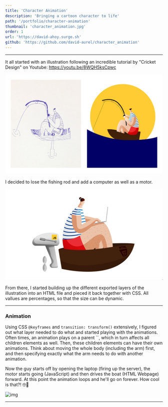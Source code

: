 ```yaml
---
title: 'Character Animation'
description: 'Bringing a cartoon character to life'
path: '/portfolio/character-animation'
thumbnail: 'character_animation.jpg'
order: 1
url: 'https://david-ahoy.surge.sh'
github: 'https://github.com/david-aurel/character_animation'
---
```


------

It all started with an illustration following an incredible tutorial by "Cricket Design" on Youtube: https://youtu.be/8WQH5ksCpwc

![img](./man_v1_group.jpg)

I decided to lose the fishing rod and add a computer as well as a motor.

![img](./man_v2.png)

From there, I started building up the different exported layers of the illustration into an HTML file and pieced it back together with CSS. All vallues are percentages, so that the size can be dynamic.

------

### Animation

Using CSS `@keyframes` and `transition: transform()` extensively, I figured out what layer needed to do what and started playing with the animations. Often times, an animation plays on a parent ``, which in turn affects all children elements as well. Then, these children elements can have their own animations. Think about moving the whole body (including the arm) first, and then specifying exactly what the arm needs to do with another animation.

Now the guy starts off by opening the laptop (firing up the server), the motor starts going (JavaScript) and then drives the boat (HTML Webpage) forward. At this point the animation loops and he'll go on forever. How cool is that?! 🤓🥳

![img](./man_v2.gif)

---

